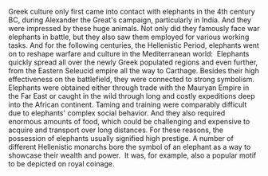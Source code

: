 Greek culture only first came into contact with elephants in the 4th century BC, during Alexander the Great's campaign, particularly in India. And they were impressed by these huge animals. Not only did they famously face war elephants in battle, but they also saw them employed for various working tasks.
And for the following centuries, the Hellenistic Period, elephants went on to reshape warfare and culture in the Mediterranean world: 
Elephants quickly spread all over the newly Greek populated regions and even further, from the Eastern Seleucid empire all the way to Carthage. Besides their high effectiveness on the battlefield, they were connected to strong symbolism.
Elephants were obtained either through trade with the Mauryan Empire in the Far East or caught in the wild through long and costly expeditions deep into the African continent.
Taming and training were comparably difficult due to elephants' complex social behavior. And they also required enormous amounts of food, which could be challenging and expensive to acquire and transport over long distances. 
For these reasons, the possession of elephants usually signified high prestige. A number of different Hellenistic 
monarchs bore the symbol of an elephant as a way to showcase their wealth and power. 
It was, for example, also a popular motif to be depicted on royal coinage.
